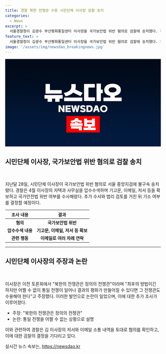 ```yaml
---
title: 경찰 북한 전쟁관 수용 시민단체 이사장 검찰 송치
categories:
  - News
excerpt: >
  서울경찰청이 김광수 부산평화통일센터 이사장을 국가보안법 위반 혐의로 검찰에 송치했다. 김 이사장은 공개 토론회에서 북한의 전쟁관을 찬양하며 논란이 되었고, 경찰은 그의 저서와 이메일 등을 확보하여 이적성을 확인했다. 현행법 위반 여부를 검토한 검찰은 추가 수사를 거쳐 기소 여부를 결정할 예정이다.
feature_text: >
  서울경찰청이 김광수 부산평화통일센터 이사장을 국가보안법 위반 혐의로 검찰에 송치했다. 김 이사장은 공개 토론회에서 북한의 전쟁관을 찬양하며 논란이 되었고, 경찰은 그의 저서와 이메일 등을 확보하여 이적성을 확인했다. 현행법 위반 여부를 검토한 검찰은 추가 수사를 거쳐 기소 여부를 결정할 예정이다.
image: '/assets/img/newsdao_breakingnews.jpg'
---
```


<p><img src="/assets/img/newsdao_breakingnews.jpg" alt="bookingtag 속보" /></p>

<h2 data-ke-size="size26">시민단체 이사장, 국가보안법 위반 혐의로 검찰 송치</h2>

<p><br></p>

<p data-ke-size="size16">지난달 28일, 시민단체 이사장이 국가보안법 위반 혐의로 서울 중앙지검에 불구속 송치됐다. 경찰은 4월 이사장의 자택과 사무실을 압수수색하며 기고문, 이메일, 저서 등을 확보하고 국가안전법 위반 여부를 수사해왔다. 추가 수사와 법리 검토를 거친 뒤 기소 여부를 결정할 예정이다.</p>

<table>
    <thead>
        <tr>
            <th style="text-align: center;">조사 내용</th>
            <th style="text-align: center;">결과</th>
        </tr>
    </thead>
    <tbody>
        <tr>
            <td style="text-align: center; height: 17px;"><b>혐의</b></td>
            <td style="text-align: center; height: 17px;"><b>국가보안법 위반</b></td>
        </tr>
        <tr>
            <td style="text-align: center; height: 17px;"><b>압수수색 내용</b></td>
            <td style="text-align: center; height: 17px;"><b>기고문, 이메일, 저서 등 확보</b></td>
        </tr>
        <tr>
            <td style="text-align: center; height: 17px;"><b>관련 행동</b></td>
            <td style="text-align: center; height: 17px;"><b>이메일로 여러 차례 연락</b></td>
        </tr>
    </tbody>
</table>

<hr>

<h2 data-ke-size="size26">시민단체 이사장의 주장과 논란</h2>

<p><br></p>

<p data-ke-size="size16">이사장은 이전 토론회에서 "북한의 전쟁관은 정의의 전쟁관"이라며 "최후의 방법이긴 하지만 어쩔 수 없이 통일 전쟁이 일어나 결과의 평화가 만들어질 수 있다면 그 전쟁관도 수용해야 한다"고 주장했다. 이러한 발언으로 논란이 일었으며, 이에 대한 추가 조사가 이루어졌다.</p>

<ul>
    <li>주장: "북한의 전쟁관은 정의의 전쟁관"</li>
    <li>논란: 통일 전쟁을 어쩔 수 없는 상황으로 설명</li>
</ul>

<p data-ke-size="size16">이와 관련하여 경찰은 김 이사장의 저서와 이메일 소통 내역을 토대로 혐의를 확인하고, 이에 대한 검찰의 결정을 기다리고 있다.</p>
실시간 뉴스 속보는, <a href="https://newsdao.kr" rel="dofollow">https://newsdao.kr</a>


